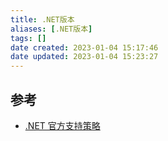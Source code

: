 ```yaml
---
title: .NET版本
aliases: [.NET版本]
tags: []
date created: 2023-01-04 15:17:46
date updated: 2023-01-04 15:23:27
---
```



## 参考

- [.NET 官方支持策略](https://dotnet.microsoft.com/zh-cn/platform/support/policy)
